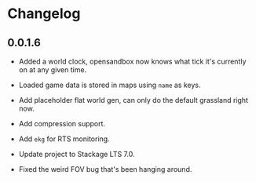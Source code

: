 # Changelog

## 0.0.1.6

* Added a world clock, opensandbox now knows what tick it's currently on
  at any given time.

* Loaded game data is stored in maps using `name` as keys.

* Add placeholder flat world gen,
  can only do the default grassland right now.

* Add compression support.

* Add `ekg` for RTS monitoring.
 
* Update project to Stackage LTS 7.0.

* Fixed the weird FOV bug that's been hanging around.
